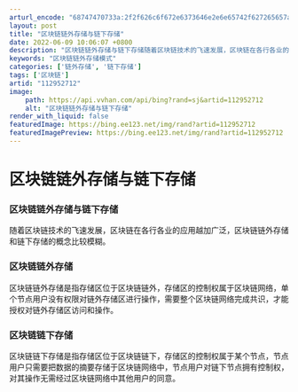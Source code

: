 ```yaml
---
arturl_encode: "68747470733a:2f2f626c6f672e6373646e2e6e65742f627265657a656a632f:61727469636c652f64657461696c732f313132393532373132"
layout: post
title: "区块链链外存储与链下存储"
date: 2022-06-09 10:06:07 +0800
description: "区块链链外存储与链下存储随着区块链技术的飞速发展，区块链在各行各业的应用越加广泛，区块链链外存储和链"
keywords: "区块链链外存储模式"
categories: ['链外存储', '链下存储']
tags: ['区块链']
artid: "112952712"
image:
    path: https://api.vvhan.com/api/bing?rand=sj&artid=112952712
    alt: "区块链链外存储与链下存储"
render_with_liquid: false
featuredImage: https://bing.ee123.net/img/rand?artid=112952712
featuredImagePreview: https://bing.ee123.net/img/rand?artid=112952712
---
```


# 区块链链外存储与链下存储

### 区块链链外存储与链下存储

随着区块链技术的飞速发展，区块链在各行各业的应用越加广泛，区块链链外存储和链下存储的概念比较模糊。

### 区块链链外存储

区块链链外存储是指存储区位于区块链链外，存储区的控制权属于区块链网络，单个节点用户没有权限对链外存储区进行操作，需要整个区块链网络完成共识，才能授权对链外存储区访问和操作。

### 区块链链下存储

区块链链下存储是指存储区位于区块链链下，存储区的控制权属于某个节点，节点用户只需要把数据的摘要存储于区块链网络中，节点用户对链下节点拥有控制权，对其操作无需经过区块链网络中其他用户的同意。